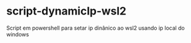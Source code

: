 # script-dynamicIp-wsl2
Script em powershell para setar ip dinânico ao wsl2 usando ip local do windows
